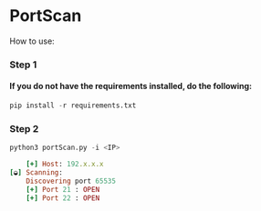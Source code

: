 # PortScan
How to use:
### Step 1

<h4>If you do not have the requirements installed, do the following:</h4>

```py
pip install -r requirements.txt
```
### Step 2
```py
python3 portScan.py -i <IP>
```
```ruby
    [+] Host: 192.x.x.x
[◒] Scanning: 
    Discovering port 65535
    [+] Port 21 : OPEN
    [+] Port 22 : OPEN
```
